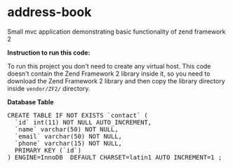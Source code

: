 address-book
============

Small mvc application demonstrating basic functionality of zend framework 2

<b>Instruction to run this code:</b>

To run this project you don't need to create any virtual host.
This code doesn't contain the Zend Framework 2 library inside it, so you need to download the Zend Framework 2 library and then copy the library directory inside <code>vendor/ZF2/</code> directory.


<b>Database Table</b>

<pre>
CREATE TABLE IF NOT EXISTS `contact` (
  `id` int(11) NOT NULL AUTO_INCREMENT,
  `name` varchar(50) NOT NULL,
  `email` varchar(50) NOT NULL,
  `phone` varchar(15) NOT NULL,
  PRIMARY KEY (`id`)
) ENGINE=InnoDB  DEFAULT CHARSET=latin1 AUTO_INCREMENT=1 ;
</pre>
